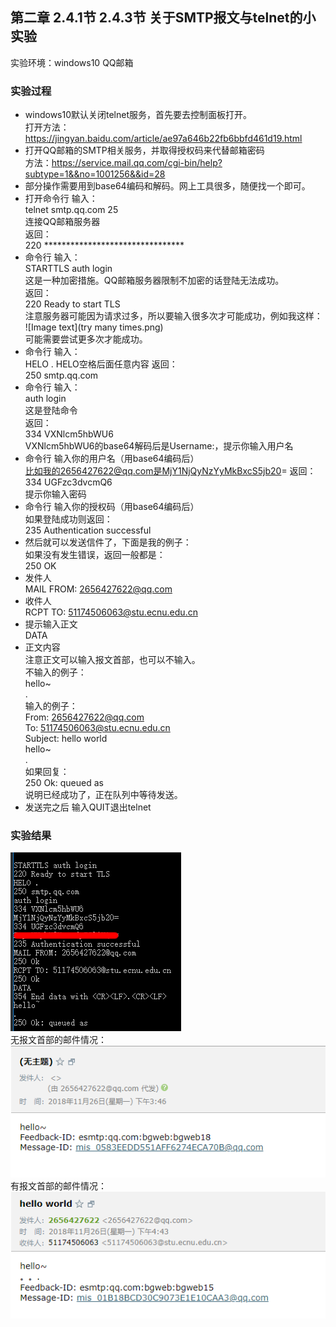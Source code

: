 ## 第二章 2.4.1节 2.4.3节 关于SMTP报文与telnet的小实验

实验环境：windows10
QQ邮箱

### 实验过程

* windows10默认关闭telnet服务，首先要去控制面板打开。 <br>
打开方法：https://jingyan.baidu.com/article/ae97a646b22fb6bbfd461d19.html
* 打开QQ邮箱的SMTP相关服务，并取得授权码来代替邮箱密码 <br>
方法：https://service.mail.qq.com/cgi-bin/help?subtype=1&&no=1001256&&id=28
* 部分操作需要用到base64编码和解码。网上工具很多，随便找一个即可。
* 打开命令行 输入：<br>
telnet smtp.qq.com 25 <br>
连接QQ邮箱服务器 <br>
返回：<br>
220 ********************************
* 命令行 输入：<br>
STARTTLS auth login <br>
这是一种加密措施。QQ邮箱服务器限制不加密的话登陆无法成功。<br>
返回：<br>
220 Ready to start TLS<br>
注意服务器可能因为请求过多，所以要输入很多次才可能成功，例如我这样：<br>
![Image text](try many times.png)<br>
可能需要尝试更多次才能成功。
* 命令行 输入：<br>
HELO .
HELO空格后面任意内容
返回：<br>
250 smtp.qq.com
* 命令行 输入：<br>
auth login<br>
这是登陆命令<br>
返回：<br>
334 VXNlcm5hbWU6 <br>
VXNlcm5hbWU6的base64解码后是Username:，提示你输入用户名
* 命令行 输入你的用户名（用base64编码后）<br>
比如我的2656427622@qq.com是MjY1NjQyNzYyMkBxcS5jb20=
返回：<br>
334 UGFzc3dvcmQ6<br>
提示你输入密码
* 命令行 输入你的授权码（用base64编码后）<br>
如果登陆成功则返回：<br>
235 Authentication successful
* 然后就可以发送信件了，下面是我的例子：<br>
如果没有发生错误，返回一般都是：<br>
250 OK
* 发件人<br>
MAIL FROM: 2656427622@qq.com<br>
* 收件人<br>
RCPT TO: 51174506063@stu.ecnu.edu.cn<br>
* 提示输入正文<br>
DATA<br>
* 正文内容<br>
注意正文可以输入报文首部，也可以不输入。<br>
不输入的例子：<br>
hello~<br>
.<br>
输入的例子：<br>
From: 2656427622@qq.com<br>
To: 51174506063@stu.ecnu.edu.cn<br>
Subject: hello world<br>
hello~<br>
.<br>
如果回复：<br>
250 Ok: queued as<br>
说明已经成功了，正在队列中等待发送。
* 发送完之后 输入QUIT退出telnet

### 实验结果
![Image text](experimentation.png)<br>
无报文首部的邮件情况：<br>
![Image text](noHeader.png)<br>
有报文首部的邮件情况：<br>
![Image text](hasHeader.png)<br>
